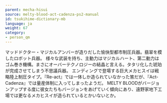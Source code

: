 ```yaml
---
parent: mecha-hisui
source: melty-blood-act-cadenza-ps2-manual
id: tsukihime-dictionary-mb
language: ja
weight: 67
category:
- person_qm
---
```


マッドドクター・マジカルアンバーが造りだした愉快型都市制圧兵器。翡翠を模したロボット兵器。
様々な武装を持ち、主動力はマジカルハート、第二動力はゴム巻き機構。まさにオーバーテクノロジーの結晶と言える。タタリ化した琥珀が完成させてしまう不思議兵器。
エンディングで登場する巨大メカヒスイは戦略陸上制圧タイプ。『Re-act』では一体しか造られていなかった筈だが、『Act-Cadenza』では量産体制に入ってしまったようだ。
MELTY BLOODがバージョンアップする度に彼女たちもバージョンをあげていく傾向にあり、遠野家地下工場では更なるメカヒスイが造られているとかいないとか。
